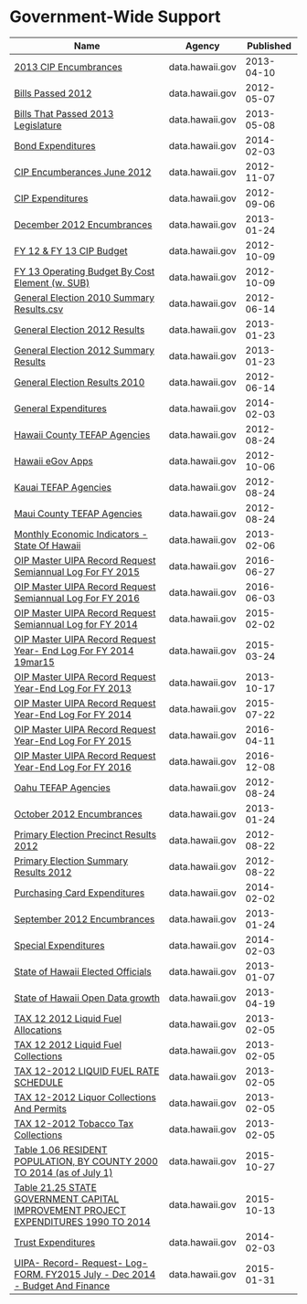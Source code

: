 # Government-Wide Support

Name | Agency | Published
---- | ---- | ---------
[2013 CIP Encumbrances](../socrata/p6rw-tx3z.md) | data.hawaii.gov | 2013-04-10
[Bills Passed 2012](../socrata/86eu-zw2n.md) | data.hawaii.gov | 2012-05-07
[Bills That Passed 2013 Legislature](../socrata/pkba-543m.md) | data.hawaii.gov | 2013-05-08
[Bond Expenditures](../socrata/bep8-67n3.md) | data.hawaii.gov | 2014-02-03
[CIP Encumberances June 2012](../socrata/aybr-r7va.md) | data.hawaii.gov | 2012-11-07
[CIP Expenditures](../socrata/54sf-nz6w.md) | data.hawaii.gov | 2012-09-06
[December 2012 Encumbrances](../socrata/9j5e-h438.md) | data.hawaii.gov | 2013-01-24
[FY 12 & FY 13 CIP Budget](../socrata/dkm3-39id.md) | data.hawaii.gov | 2012-10-09
[FY 13 Operating Budget By Cost Element (w. SUB)](../socrata/pi3x-y834.md) | data.hawaii.gov | 2012-10-09
[General Election 2010 Summary Results.csv](../socrata/8bdn-x7b5.md) | data.hawaii.gov | 2012-06-14
[General Election 2012 Results](../socrata/eze4-hq7j.md) | data.hawaii.gov | 2013-01-23
[General Election 2012 Summary Results](../socrata/gvfi-8e84.md) | data.hawaii.gov | 2013-01-23
[General Election Results 2010](../socrata/y7za-qz47.md) | data.hawaii.gov | 2012-06-14
[General Expenditures](../socrata/e5q3-9xn8.md) | data.hawaii.gov | 2014-02-03
[Hawaii County TEFAP Agencies](../socrata/u2s9-2pv4.md) | data.hawaii.gov | 2012-08-24
[Hawaii eGov Apps](../socrata/y552-5npg.md) | data.hawaii.gov | 2012-10-06
[Kauai TEFAP Agencies](../socrata/92m2-d339.md) | data.hawaii.gov | 2012-08-24
[Maui County TEFAP Agencies](../socrata/ww8h-8rsi.md) | data.hawaii.gov | 2012-08-24
[Monthly Economic Indicators - State Of Hawaii](../socrata/f96m-3kf5.md) | data.hawaii.gov | 2013-02-06
[OIP Master UIPA Record Request Semiannual Log For FY 2015](../socrata/mn4j-jmba.md) | data.hawaii.gov | 2016-06-27
[OIP Master UIPA Record Request Semiannual Log For FY 2016](../socrata/hf9q-28gd.md) | data.hawaii.gov | 2016-06-03
[OIP Master UIPA Record Request Semiannual Log for FY 2014](../socrata/3ehz-vfp2.md) | data.hawaii.gov | 2015-02-02
[OIP Master UIPA Record Request Year- End Log For FY 2014 19mar15](../socrata/jzmq-cssv.md) | data.hawaii.gov | 2015-03-24
[OIP Master UIPA Record Request Year-End Log For FY 2013](../socrata/7dxn-jvme.md) | data.hawaii.gov | 2013-10-17
[OIP Master UIPA Record Request Year-End Log For FY 2014](../socrata/2vfn-s87v.md) | data.hawaii.gov | 2015-07-22
[OIP Master UIPA Record Request Year-End Log For FY 2015](../socrata/gf4v-varx.md) | data.hawaii.gov | 2016-04-11
[OIP Master UIPA Record Request Year-End Log For FY 2016](../socrata/at3y-6tbt.md) | data.hawaii.gov | 2016-12-08
[Oahu TEFAP Agencies](../socrata/e4jf-2nsz.md) | data.hawaii.gov | 2012-08-24
[October 2012 Encumbrances](../socrata/avhv-dnmd.md) | data.hawaii.gov | 2013-01-24
[Primary Election Precinct Results 2012](../socrata/dmak-5fr2.md) | data.hawaii.gov | 2012-08-22
[Primary Election Summary Results 2012](../socrata/gaj3-6934.md) | data.hawaii.gov | 2012-08-22
[Purchasing Card Expenditures](../socrata/6ef7-e9au.md) | data.hawaii.gov | 2014-02-02
[September 2012 Encumbrances](../socrata/8st4-pkf9.md) | data.hawaii.gov | 2013-01-24
[Special Expenditures](../socrata/eunp-e6k4.md) | data.hawaii.gov | 2014-02-03
[State of Hawaii Elected Officials](../socrata/m6cf-4bb7.md) | data.hawaii.gov | 2013-01-07
[State of Hawaii Open Data growth](../socrata/berr-farz.md) | data.hawaii.gov | 2013-04-19
[TAX 12 2012 Liquid Fuel Allocations](../socrata/cbix-g738.md) | data.hawaii.gov | 2013-02-05
[TAX 12 2012 Liquid Fuel Collections](../socrata/36ik-4uk9.md) | data.hawaii.gov | 2013-02-05
[TAX 12-2012 LIQUID FUEL RATE SCHEDULE](../socrata/ap2e-c6eb.md) | data.hawaii.gov | 2013-02-05
[TAX 12-2012 Liquor Collections And Permits](../socrata/c44e-iar7.md) | data.hawaii.gov | 2013-02-05
[TAX 12-2012 Tobacco Tax Collections](../socrata/42id-b4fw.md) | data.hawaii.gov | 2013-02-05
[Table 1.06 RESIDENT POPULATION, BY COUNTY 2000 TO 2014 (as of July 1)](../socrata/hnpb-2rfi.md) | data.hawaii.gov | 2015-10-27
[Table 21.25 STATE GOVERNMENT CAPITAL IMPROVEMENT PROJECT EXPENDITURES 1990 TO 2014](../socrata/dyvi-h84f.md) | data.hawaii.gov | 2015-10-13
[Trust Expenditures](../socrata/vvfm-pv8q.md) | data.hawaii.gov | 2014-02-03
[UIPA- Record- Request- Log- FORM. FY2015 July - Dec 2014 - Budget And Finance](../socrata/bdxr-3qgk.md) | data.hawaii.gov | 2015-01-31

